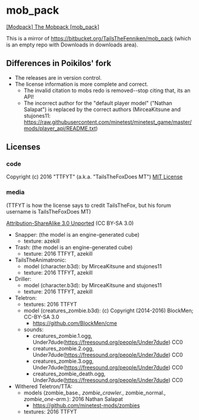 # mob_pack
[[Modpack] The Mobpack [mob_pack]](https://forum.minetest.org/viewtopic.php?f=9&t=14822>)

This is a mirror of <https://bitbucket.org/TailsTheFenniken/mob_pack> (which is an empty repo with Downloads in downloads area).


## Differences in Poikilos' fork
- The releases are in version control.
- The license information is more complete and correct.
  - The invalid citation to mobs redo is removed--stop citing that, its
    an API!
  - The incorrect author for the "default player model"
    ("Nathan Salapat") is replaced by the correct authors (MirceaKitsune
    and stujones11:
    <https://raw.githubusercontent.com/minetest/minetest_game/master/mods/player_api/README.txt>)


## Licenses
### code
Copyright (c) 2016 "TTFYT" (a.k.a. "TailsTheFoxDoes MT")
[MIT License](https://opensource.org/licenses/MIT)


### media
(TTFYT is how the license says to credit TailsTheFox, but his forum
username is TailsTheFoxDoes MT)

[Attribution-ShareAlike 3.0 Unported](https://creativecommons.org/licenses/by-sa/3.0/)
(CC BY-SA 3.0)

- Snapper:
  (the model is an engine-generated cube)
  - texture: azekill
- Trash:
  (the model is an engine-generated cube)
  - texture: 2016 TTFYT, azekill
- TailsTheAnimatronic:
  - model (character.b3d): by MirceaKitsune and stujones11
  - texture: 2016 TTFYT, azekill
- Driller:
  - model (character.b3d): by MirceaKitsune and stujones11
  - texture: 2016 TTFYT, azekill
- Teletron:
  - textures: 2016 TTFYT
  - model (creatures_zombie.b3d): (c) Copyright (2014-2016) BlockMen; CC-BY-SA 3.0
    - https://github.com/BlockMen/cme
  - sounds:
    - creatures_zombie.1.ogg, Under7dude(https://freesound.org/people/Under7dude) CC0
    - creatures_zombie.2.ogg, Under7dude(https://freesound.org/people/Under7dude) CC0
    - creatures_zombie.3.ogg, Under7dude(https://freesound.org/people/Under7dude) CC0
    - creatures_zombie_death.ogg, Under7dude(https://freesound.org/people/Under7dude) CC0
- Withered Teletron/TTA:
  - models (zombie_base.*, zombie_crawler.*, zombie_normal.*, zombie_one-arm.*): 2016 Nathan Salapat
    - https://github.com/minetest-mods/zombies
  - textures: 2016 TTFYT

